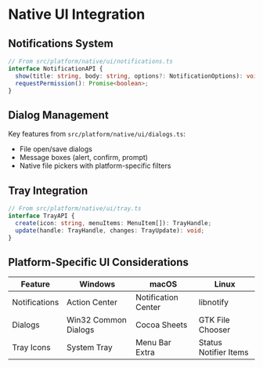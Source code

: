 # Native UI Integration

## Notifications System
```typescript
// From src/platform/native/ui/notifications.ts
interface NotificationAPI {
  show(title: string, body: string, options?: NotificationOptions): void;
  requestPermission(): Promise<boolean>;
}
```

## Dialog Management
Key features from `src/platform/native/ui/dialogs.ts`:
- File open/save dialogs
- Message boxes (alert, confirm, prompt)
- Native file pickers with platform-specific filters

## Tray Integration
```typescript
// From src/platform/native/ui/tray.ts
interface TrayAPI {
  create(icon: string, menuItems: MenuItem[]): TrayHandle;
  update(handle: TrayHandle, changes: TrayUpdate): void;
}
```

## Platform-Specific UI Considerations
| Feature         | Windows                  | macOS                    | Linux                    |
|----------------|-------------------------|-------------------------|-------------------------|
| Notifications  | Action Center           | Notification Center      | libnotify               |
| Dialogs        | Win32 Common Dialogs    | Cocoa Sheets             | GTK File Chooser        |
| Tray Icons     | System Tray             | Menu Bar Extra           | Status Notifier Items   |